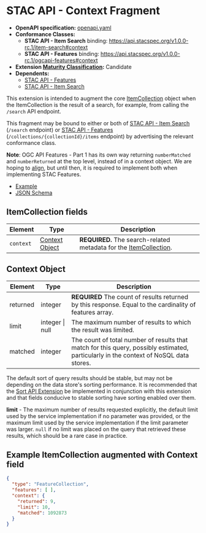 # STAC API - Context Fragment

- **OpenAPI specification:** [openapi.yaml](openapi.yaml)
- **Conformance Classes:** 
  - **STAC API - Item Search** binding: <https://api.stacspec.org/v1.0.0-rc.1/item-search#context>
  - **STAC API - Features** binding: <https://api.stacspec.org/v1.0.0-rc.1/ogcapi-features#context>
- **Extension [Maturity Classification](https://github.com/radiantearth/stac-api-spec/README.md#maturity-classification):** Candidate
- **Dependents:**
  - [STAC API - Features](https://github.com/radiantearth/stac-api-spec/ogcapi-features)
  - [STAC API - Item Search](https://github.com/radiantearth/stac-api-spec/item-search)

This extension is intended to augment the core [ItemCollection](https://github.com/radiantearth/stac-api-spec/itemcollection/README.md)
object when the ItemCollection is the result of a search, for example, from calling the `/search` API endpoint.

This fragment may be bound to either or both of 
[STAC API - Item Search](https://github.com/radiantearth/stac-api-spec/item-search) (`/search` endpoint) or
[STAC API - Features](https://github.com/radiantearth/stac-api-spec/ogcapi-features) (`/collections/{collectionId}/items` endpoint) by
advertising the relevant conformance class. 

**Note**: OGC API Features - Part 1 has its own way returning `numberMatched` and `numberReturned` at the top level, instead of in a context
object. We are hoping to [align](https://github.com/opengeospatial/ogcapi-common/issues/82), but until then, it
is required to implement both when implementing STAC Features.

- [Example](examples/example.json)
- [JSON Schema](json-schema/schema.json)

## ItemCollection fields

| Element   | Type                              | Description                                                                                                                                 |
| --------- | --------------------------------- | ------------------------------------------------------------------------------------------------------------------------------------------- |
| `context` | [Context Object](#context-object) | **REQUIRED.** The search-related metadata for the [ItemCollection](https://github.com/radiantearth/stac-api-spec/itemcollection/README.md). |

## Context Object

| Element  | Type            | Description                                                                                                                           |
| -------- | --------------- | ------------------------------------------------------------------------------------------------------------------------------------- |
| returned | integer         | **REQUIRED** The count of results returned by this response. Equal to the cardinality of features array.                              |
| limit    | integer \| null | The maximum number of results to which the result was limited.                                                                        |
| matched  | integer         | The count of total number of results that match for this query, possibly estimated, particularly in the context of NoSQL data stores. |

The default sort of query results should be stable, but may not be depending on the data store's sorting performance.
It is recommended that the [Sort API Extension](../sort/README.md) be implemented in conjunction with this extension
and that fields conducive to stable sorting have sorting enabled over them.

**limit** - The maximum number of results requested explicitly, the default limit used by the service implementation
if no parameter was provided, or the maximum limit used by the service implementation if the limit parameter was larger.
`null` if no limit was placed on the query that retrieved these results, which should be a rare case in practice.

## Example ItemCollection augmented with Context field
  
```json
{
  "type": "FeatureCollection",
  "features": [ ],
  "context": {
    "returned": 9,
    "limit": 10, 
    "matched": 1092873
  }
}
```
